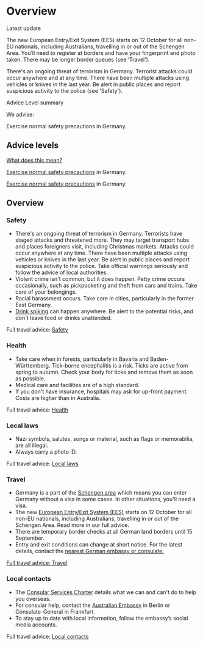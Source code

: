 # Overview

Latest update

The new European Entry/Exit System (EES) starts on 12 October for all non-EU nationals, including Australians, travelling in or out of the Schengen Area. You’ll need to register at borders and have your fingerprint and photo taken. There may be longer border queues (see ‘Travel’).  
  
There's an ongoing threat of terrorism in Germany. Terrorist attacks could occur anywhere and at any time. There have been multiple attacks using vehicles or knives in the last year. Be alert in public places and report suspicious activity to the police (see 'Safety').

Advice Level summary

We advise:

Exercise normal safety precautions in Germany.

## Advice levels

[What does this mean?](/before-you-go/travel-advice-explained/)

[Exercise normal safety precautions](https://www.smartraveller.gov.au/consular-services/travel-advice-explained#level1) in Germany.

[Exercise normal safety precautions](https://www.smartraveller.gov.au/consular-services/travel-advice-explained#level1) in Germany.

## Overview

### Safety

* There's an ongoing threat of terrorism in Germany. Terrorists have staged attacks and threatened more. They may target transport hubs and places foreigners visit, including Christmas markets. Attacks could occur anywhere at any time. There have been multiple attacks using vehicles or knives in the last year. Be alert in public places and report suspicious activity to the police. Take official warnings seriously and follow the advice of local authorities.
* Violent crime isn't common, but it does happen. Petty crime occurs occasionally, such as pickpocketing and theft from cars and trains. Take care of your belongings.
* Racial harassment occurs. Take care in cities, particularly in the former East Germany.
* [Drink spiking](/before-you-go/safety/partying "Partying safely") can happen anywhere. Be alert to the potential risks, and don't leave food or drinks unattended.

Full travel advice: [Safety](#safety)

### Health

* Take care when in forests, particularly in Bavaria and Baden-Württemberg. Tick-borne encephalitis is a risk. Ticks are active from spring to autumn. Check your body for ticks and remove them as soon as possible.
* Medical care and facilities are of a high standard.
* If you don't have insurance, hospitals may ask for up-front payment. Costs are higher than in Australia.

Full travel advice: [Health](#health)

### Local laws

* Nazi symbols, salutes, songs or material, such as flags or memorabilia, are all illegal.
* Always carry a photo ID.

Full travel advice: [Local laws](#local-laws)

### Travel

* Germany is a part of the [Schengen area](/before-you-go/basics/visas-and-entry-requirements-europe-and-schengen-area "Visas and entry requirements in Europe and the Schengen Area") which means you can enter Germany without a visa in some cases. In other situations, you'll need a visa.
* The new [European Entry/Exit System (EES)](https://travel-europe.europa.eu/en/ees) starts on 12 October for all non-EU nationals, including Australians, travelling in or out of the Schengen Area. Read more in our full advice.
* There are temporary border checks at all German land borders until 15 September.
* Entry and exit conditions can change at short notice. For the latest details, contact the [nearest German embassy or consulate.](https://protocol.dfat.gov.au/Public/Missions/75)

[Full travel advice: Travel](#travel)

### Local contacts

* The [Consular Services Charter](/consular-services/consular-services-charter "Consular Services Charter") details what we can and can't do to help you overseas.
* For consular help, contact the [Australian Embassy](https://germany.embassy.gov.au/) in Berlin or Consulate-General in Frankfurt.
* To stay up to date with local information, follow the embassy’s social media accounts.

Full travel advice: [Local contacts](#local-contacts)
